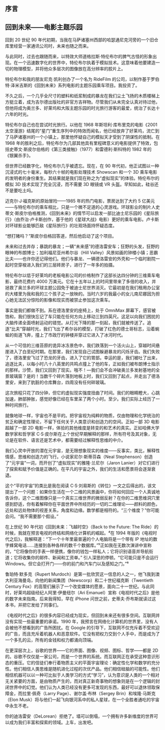 ## 序言

## 回到未来——电影主题乐园

回到 20 世纪 90 年代初期，当我在马萨诸塞州西部的哈瑟通尼克河旁的一个旧仓库里经营一家通讯公司时，未来也随之而来。

与此同时，过去也跟随而来，以特效大师道格拉斯·特伦布尔的脾气古怪的形象出现。在一个迅速数字化的世界中，特伦布尔执着于模拟技术。这意味着他要建造一切的物理模型，并将他众多层次的图像放在高分辨率的胶片上。

特伦布尔和我的朋友尼克·凯利创办了一个名为 RideFilm 的公司，以制作基于罗伯特·泽米吉斯的《回到未来》系列电影的主题乐园乘车项目。我投资了。

不久之后，一个几乎全尺寸的塑料和纸浆制成的暴龙在我们尘土飞扬的木质楼梯上方挺立着，成为吉尔德出版社的非官方吉祥物。尽管我们从未完全认真对待过他，但他将成为奥兰多、好莱坞和大阪主题乐园的时光旅行游客的最爱，统治了长达十六年的时光。

特伦布尔自己也在尝试时光旅行。以他在 1968 年斯坦利·库布里克的电影《2001 太空漫游》结尾的“星门”重生序列中的特效而闻名，他已经放弃了好莱坞，流亡到了马萨诸塞州的一个小镇上，那里他怀疑自己的模拟天才受到了阴谋性的抵制。在 1968 年的胜利之后，特伦布尔为几部其他具有里程碑意义的电影提供了特效，包括史蒂文·斯皮尔伯格的《第三类接触》（1977）和雷德利·斯科特的 1982 年的《银翼杀手》。

但世界已经数字化，特伦布尔几乎被遗忘。现在，在 90 年代初，他正试图以一种沉浸式的七十毫米，每秒六十帧的电影处理技术 Showscan 和一个 3D 乘车电影的发明者的身份重生。其结果就是我们现在称之为“虚拟现实”的体验。特伦布尔的模拟 3D 技术实现了完全沉浸，而不需要 3D 眼镜或 VR 头盔。早知如此，硅谷还不是要吃土吗。

迈克尔·J·福克斯的原始冒险——1985 年的热门电影，票房达到了大约 5 亿美元——与特伦布尔的乘车相比，只是一个微不足道的心灵游戏。环球影业的制片人史蒂文·斯皮尔伯格推测，《回到未来》的情节可以启发一部比迪士尼乐园的《星际旅行》（由乔治·卢卡斯创作，基于他的《星球大战》电影）更好的乘车电影。卢卡斯对环球影业能够匹敌《星际旅行》的壮观场面持怀疑态度。

“想打赌吗？”斯皮尔伯格回答道，然后他启动了这个项目。

未来和过去并存；暴跳的暴龙；一辆“未来感”的德洛雷安车；狂野的头发，狂野的眼神的布朗博士；加利福尼亚州希尔谷（Hill Valley）风景如画的钟楼小镇；恶霸比夫——也许你还记得他们。他们与暴龙、一辆德洛雷安的外壳和一个临时剧院一起时空穿梭进入我们的三层砖房子，进行了一年多的拍摄。

特伦布尔以低于好莱坞的老板电影公司的价格制作了这部长达四分钟的三维乘车电影，最终花费约 4000 万美元。它在十五年以上的时间里带来了多倍的收入，并拯救了奥兰多的环球主题公园免于被迪士尼世界消灭。它最初是在我们租用办公室的大楼里为我和我的三个孩子之一放映的。当时六岁的我最小的女儿南尼娜因为担心她无法区分惊险的影像和现实而被禁止参加这次乘车。

事实是我们都做不到。系在德洛里安的座椅上，处于 OmniMax 屏幕下，感官被饱和，我们很快忘记了车只能在任何方向上移动三到四英尺。这足以向我们困扰的大脑传递全面喷射运动的错觉。从灯光下降的那一刻起，我们就被传送了。追逐“比夫”穿越时光，我们飞出了希尔谷的模型，打破了红色的德士哥标志，沿着蜿蜒的街道飞奔，撞上了市政厅的钟楼并穿过它进入了冰河时代。

从一个可信的三维苔原的诡异冰冻景色中，我们跌落到一个活火山上，穿越时间悬崖进入了白垩纪时期。在那里，我们发现自己试图躲避暴龙的闪烁牙齿。我们失败了，德洛里安飞过了恐龙的牙齿，进入了它的胃部。幸运的是，我们被吐了出来，追逐比夫，以每小时八十八英里的共鸣点撞上了他的车，正如我们被布朗博士指示的那样。沙赞，我们又回到了现实。哦不！—我们会不会冲破奥兰多发射基地的全景玻璃窗？是的！当数千个碎片落到地板上时，我们又回到了起点，并走出了德洛里安，来到了肮脏的仓库舞台，四周没有任何碎玻璃。

这次旅程只花了四分钟，但它的虚拟现实强度扭曲了时间。我们的眼睛瞪大，心跳加速，肺部肿胀，感觉好像已经在车里呆了两个小时。至少。我们实际上经历了一种时间旅行。

就像地球一样，宇宙也不是平的。把宇宙视为纯粹的物质，仅由物理和化学统治的贫乏和确定性理论，不留下任何关于人类意识和创造力的空间。正如一部 3D 电影超越了一部 2D 电影一样，体验的其他维度是转变的和艺术的真实。正如哈佛大学数学家和哲学家 C·S·皮尔斯在上个世纪早期解释的那样，所有符号及其对象，无论是在软件、语言还是艺术中，都需要经过解释性思维的中介。

我们心灵中开放的潜在元宇宙，是无限想象现实的维度——反事实，类比，解释性情感，思维和创造力的飞行。小说家尼尔·斯蒂芬森（Neal Stephenson）创造了“元宇宙”一词，而开创了“虚拟现实”的雅隆·兰尼尔（Jaron Lanier）对它们进行了探索和赋予价值是正确的。在平凡的宇宙之外，我们的生活和愿景将会逐渐衰退。

这个“平的宇宙”的类比是我在阅读 C·S·刘易斯的《转位》一文之后得出的，该文提出了一个问题：如果你生活在一个二维的风景画中，你将如何回应一个人真诚地告诉你，这个二维图像只是一个真实三维世界的微弱反射？在你的二维思维洞穴里感到舒适，你有着解释你在平面世界中所经历的一切的二维理论——颜料的颜色，近处和远处物体的视差关系，角度和边缘。数学都是相符的。“三个维度？”你可能会问。“我不需要那个假设。”

在上世纪 90 年代初《回到未来：飞越时空》（Back to the Future: The Ride）的时候，我就在预言电视的终结和网络化计算机的崛起。⁴在 1994 年版的《电视时代之后》，我解释道：“下一个十年里最普遍的个人电脑将是一个带有 IP 地址的数字蜂窝电话……连接到各种各样的数千个数据库。”⁵正如我在无数次演讲中宣称的，“它将像你的手表一样便携，像你的钱包一样私人；它将识别语音并导航街道；它将收集你的邮件、新闻和工资单。” 引人深思的停顿。“它可能只是不会运行 Windows。但它会打开门——你的前门和汽车门以及感知之门。”⁶

鲁珀特·默多克（Rupert Murdoch）是第一批欣赏这一信息的人之一，他飞我到澳大利亚海曼岛，向他的新闻集团（Newscorp）和二十世纪福克斯（Twentieth Century Fox）的高管们展示了一个改变媒体的愿景，面向二十一世纪。与此同时，好莱坞超级经纪人阿里·伊曼纽尔（Ari Emanuel）宣称《电视时代之后》是他的数字未来指南。后来我得知，早在 iPhone 问世之前，史蒂夫·乔布斯就读过这本书，并把它发给了同事们。

《电视时代之后》的很多内容已经成为现实，但回到未来还有很多空间。互联网并没有实现一些最重要的承诺。1990 年，我预言在网络化计算机的世界里，没有人会被他不想看到的广告所困扰。在 Google 的引导下，互联网不仅充斥着不受欢迎的广告，而且充斥着机器人和恶意软件。它没有把权力交到个人手中，而是成为了一个多孔的云，所有的金钱和权力都涌向顶端。

在更深层次上，谷歌的世界——它的界面、图像、视频、图标、哲学——都是 2D 的。谷歌不仅仅是一家公司，而是一个世界的系统。而互联网正在承受这种意识形态的重压。它的信徒们奉行着物质主义的平面宇宙理论：确定性化学和数学的充分性。他们相信人类思维是随机进化过程的次优产品。他们相信硅脑的可能性。他们相信机器可以以一种可比拟于人类学习的方式“学习”，认为意识是人类的一个相对无关紧要的方面，是由物质产生的，而对真正新奇事物的想象则是在一个逻辑的封闭世界中的幻觉。他们认为人类已经没有更多可发现的东西，最好可以退休领取保障金，而拉里·佩奇（Larry Page）、谢尔盖·布林（Sergey Brin）和埃隆·马斯克（Elon Musk）将与他们一起飞向银河系中的私人星球，在一个全胜者通吃的宇宙中永生不老。

你的迪洛雷安（DeLorean）拒绝了。墙可以倒塌，一个拥有许多新维度的世界可以成为我们丰富和探索的领域。上车，出发吧。

